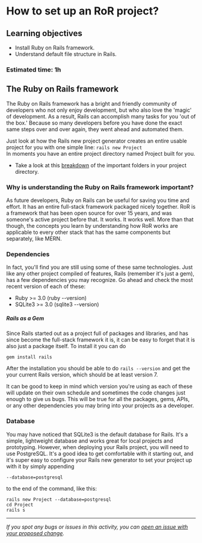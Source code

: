 # How to set up an RoR project?

## Learning objectives 

- Install Ruby on Rails framework.
- Understand default file structure in Rails.

### Estimated time: 1h

## The Ruby on Rails framework

The Ruby on Rails framework has a bright and friendly community of developers who not only enjoy development, but who also love the 'magic' of development. As a result, Rails can accomplish many tasks for you 'out of the box.' Because so many developers before you have done the exact same steps over and over again, they went ahead and automated them.

Just look at how the Rails new project generator creates an entire usable project for you with one simple line:
```rails new Project```  
In moments you have an entire project directory named Project built for you.

- Take a look at this [breakdown](./articles/default_rails_structure.md) of the important folders in your project directory.

### Why is understanding the Ruby on Rails framework important? 

As future developers, Ruby on Rails can be useful for saving you time and effort. It has an entire full-stack framework packaged nicely together. RoR is a framework that has been open source for over 15 years, and was someone's active project before that. It works. It works well. More than that though, the concepts you learn by understanding how RoR works are applicable to every other stack that has the same components but separately, like MERN.

### Dependencies

In fact, you'll find you are still using some of these same technologies. Just like any other project compiled of features, Rails (remember it's just a gem), has a few dependencies you may recognize. Go ahead and check the most recent version of each of these:

 - Ruby >= 3.0 (ruby --version)
 - SQLite3 >= 3.0 (sqlite3 --version)
   
 ##### Rails as a Gem 

Since Rails started out as a project full of packages and libraries, and has since become the full-stack framework it is, it can be easy to forget that it is also just a package itself.  To install it you can do

```
gem install rails
```

After the installation you should be able to do `rails --version` and get the your current Rails version, which should be at least version 7. 
 
It can be good to keep in mind which version you're using as each of these will update on their own schedule and sometimes the code changes just enough to give us bugs. This will be true for all the packages, gems, APIs, or any other dependencies you may bring into your projects as a developer.

### Database

You may have noticed that SQLite3 is the default database for Rails. It's a simple, lightweight database and works great for local projects and prototyping. However, when deploying your Rails project, you will need to use PostgreSQL. It's a good idea to get comfortable with it starting out, and it's super easy to configure your Rails new generator to set your project up with it by simply appending  

``` --database=postgresql ```
  
to the end of the command, like this:

`rails new Project --database=postgresql`  
`cd Project`  
`rails s`

------

_If you spot any bugs or issues in this activity, you can [open an issue with your proposed change](https://github.com/microverseinc/curriculum-transversal-skills/blob/main/git-github/articles/open_issue.md)._
